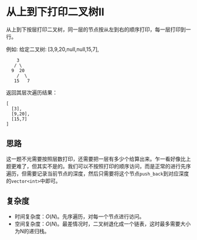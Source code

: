 # 从上到下打印二叉树II

从上到下按层打印二叉树，同一层的节点按从左到右的顺序打印，每一层打印到一行。

 

例如:
给定二叉树: [3,9,20,null,null,15,7],

    	3
       / \
      9  20
        /  \
       15   7

返回其层次遍历结果：

```
[
  [3],
  [9,20],
  [15,7]
]
```



## 思路

这一题不光需要按照层数打印，还需要把一层有多少个给算出来。乍一看好像比上题更难了，但其实不是的。我们可以不按照打印的顺序访问，而是正常的进行先序遍历，但需要记录当前节点的深度，然后只需要将这个节点`push_back`到对应深度的`vector<int>`中即可。



## 复杂度

- 时间复杂度：$O(N)$。先序遍历，对每一个节点进行访问。
- 空间复杂度：$O(N)$。最差情况时，二叉树退化成一个链表，这时最多需要大小为N的递归栈。